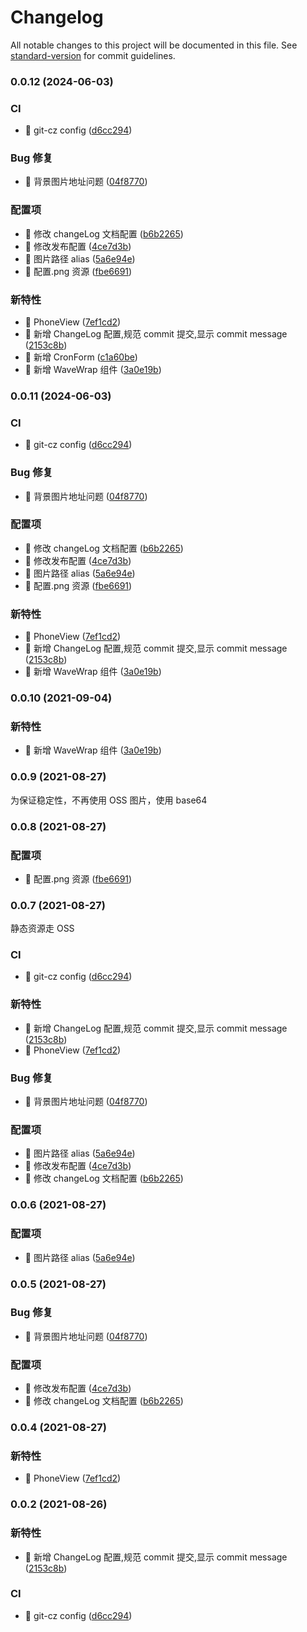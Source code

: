 # Changelog

All notable changes to this project will be documented in this file. See [standard-version](https://github.com/conventional-changelog/standard-version) for commit guidelines.

### 0.0.12 (2024-06-03)

### CI

- 🎡 git-cz config ([d6cc294](https://github.com/liutaohz/unity-ui/commit/d6cc294232625af83376c4497d522e8261f02c2e))

### Bug 修复

- 🐛 背景图片地址问题 ([04f8770](https://github.com/liutaohz/unity-ui/commit/04f8770cdef2dd7d6d1f78b089dc6bdcc54aa752))

### 配置项

- 🤖 修改 changeLog 文档配置 ([b6b2265](https://github.com/liutaohz/unity-ui/commit/b6b226548e5f5e95df021ebdd75c5b2af00a42b4))
- 🤖 修改发布配置 ([4ce7d3b](https://github.com/liutaohz/unity-ui/commit/4ce7d3bacf63d5c55607509df6b8532f41f7edb7))
- 🤖 图片路径 alias ([5a6e94e](https://github.com/liutaohz/unity-ui/commit/5a6e94e7f9815057b58ef17b3961d89f69e8488f))
- 🤖 配置.png 资源 ([fbe6691](https://github.com/liutaohz/unity-ui/commit/fbe66915a84c6305ee026455e8e5ec54ef39115a))

### 新特性

- 🎸 PhoneView ([7ef1cd2](https://github.com/liutaohz/unity-ui/commit/7ef1cd267ebbec512be607dc7ddf83d9440fa55f))
- 🎸 新增 ChangeLog 配置,规范 commit 提交,显示 commit message ([2153c8b](https://github.com/liutaohz/unity-ui/commit/2153c8ba81ec021314a1e51f990ba53cd56e48e7))
- 🎸 新增 CronForm ([c1a60be](https://github.com/liutaohz/unity-ui/commit/c1a60be47211ae9c2146141bc161f9cd54107bdb))
- 🎸 新增 WaveWrap 组件 ([3a0e19b](https://github.com/liutaohz/unity-ui/commit/3a0e19ba768c5075d596037ac43588385a87a2b8))

### 0.0.11 (2024-06-03)

### CI

- 🎡 git-cz config ([d6cc294](https://github.com/liutaohz/unity-ui/commit/d6cc294232625af83376c4497d522e8261f02c2e))

### Bug 修复

- 🐛 背景图片地址问题 ([04f8770](https://github.com/liutaohz/unity-ui/commit/04f8770cdef2dd7d6d1f78b089dc6bdcc54aa752))

### 配置项

- 🤖 修改 changeLog 文档配置 ([b6b2265](https://github.com/liutaohz/unity-ui/commit/b6b226548e5f5e95df021ebdd75c5b2af00a42b4))
- 🤖 修改发布配置 ([4ce7d3b](https://github.com/liutaohz/unity-ui/commit/4ce7d3bacf63d5c55607509df6b8532f41f7edb7))
- 🤖 图片路径 alias ([5a6e94e](https://github.com/liutaohz/unity-ui/commit/5a6e94e7f9815057b58ef17b3961d89f69e8488f))
- 🤖 配置.png 资源 ([fbe6691](https://github.com/liutaohz/unity-ui/commit/fbe66915a84c6305ee026455e8e5ec54ef39115a))

### 新特性

- 🎸 PhoneView ([7ef1cd2](https://github.com/liutaohz/unity-ui/commit/7ef1cd267ebbec512be607dc7ddf83d9440fa55f))
- 🎸 新增 ChangeLog 配置,规范 commit 提交,显示 commit message ([2153c8b](https://github.com/liutaohz/unity-ui/commit/2153c8ba81ec021314a1e51f990ba53cd56e48e7))
- 🎸 新增 WaveWrap 组件 ([3a0e19b](https://github.com/liutaohz/unity-ui/commit/3a0e19ba768c5075d596037ac43588385a87a2b8))

### 0.0.10 (2021-09-04)

### 新特性

- 🎸 新增 WaveWrap 组件 ([3a0e19b](https://github.com/liutaohz/unity-ui/commit/3a0e19ba768c5075d596037ac43588385a87a2b8))

### 0.0.9 (2021-08-27)

为保证稳定性，不再使用 OSS 图片，使用 base64

### 0.0.8 (2021-08-27)

### 配置项

- 🤖 配置.png 资源 ([fbe6691](https://github.com/liutaohz/unity-ui/commit/fbe66915a84c6305ee026455e8e5ec54ef39115a))

### 0.0.7 (2021-08-27)

静态资源走 OSS

### CI

- 🎡 git-cz config ([d6cc294](https://github.com/liutaohz/unity-ui/commit/d6cc294232625af83376c4497d522e8261f02c2e))

### 新特性

- 🎸 新增 ChangeLog 配置,规范 commit 提交,显示 commit message ([2153c8b](https://github.com/liutaohz/unity-ui/commit/2153c8ba81ec021314a1e51f990ba53cd56e48e7))
- 🎸 PhoneView ([7ef1cd2](https://github.com/liutaohz/unity-ui/commit/7ef1cd267ebbec512be607dc7ddf83d9440fa55f))

### Bug 修复

- 🐛 背景图片地址问题 ([04f8770](https://github.com/liutaohz/unity-ui/commit/04f8770cdef2dd7d6d1f78b089dc6bdcc54aa752))

### 配置项

- 🤖 图片路径 alias ([5a6e94e](https://github.com/liutaohz/unity-ui/commit/5a6e94e7f9815057b58ef17b3961d89f69e8488f))
- 🤖 修改发布配置 ([4ce7d3b](https://github.com/liutaohz/unity-ui/commit/4ce7d3bacf63d5c55607509df6b8532f41f7edb7))
- 🤖 修改 changeLog 文档配置 ([b6b2265](https://github.com/liutaohz/unity-ui/commit/b6b226548e5f5e95df021ebdd75c5b2af00a42b4))

### 0.0.6 (2021-08-27)

### 配置项

- 🤖 图片路径 alias ([5a6e94e](https://github.com/liutaohz/unity-ui/commit/5a6e94e7f9815057b58ef17b3961d89f69e8488f))

### 0.0.5 (2021-08-27)

### Bug 修复

- 🐛 背景图片地址问题 ([04f8770](https://github.com/liutaohz/unity-ui/commit/04f8770cdef2dd7d6d1f78b089dc6bdcc54aa752))

### 配置项

- 🤖 修改发布配置 ([4ce7d3b](https://github.com/liutaohz/unity-ui/commit/4ce7d3bacf63d5c55607509df6b8532f41f7edb7))
- 🤖 修改 changeLog 文档配置 ([b6b2265](https://github.com/liutaohz/unity-ui/commit/b6b226548e5f5e95df021ebdd75c5b2af00a42b4))

### 0.0.4 (2021-08-27)

### 新特性

- 🎸 PhoneView ([7ef1cd2](https://github.com/liutaohz/unity-ui/commit/7ef1cd267ebbec512be607dc7ddf83d9440fa55f))

### 0.0.2 (2021-08-26)

### 新特性

- 🎸 新增 ChangeLog 配置,规范 commit 提交,显示 commit message ([2153c8b](https://github.com/liutaohz/unity-ui/commit/2153c8ba81ec021314a1e51f990ba53cd56e48e7))

### CI

- 🎡 git-cz config ([d6cc294](https://github.com/liutaohz/unity-ui/commit/d6cc294232625af83376c4497d522e8261f02c2e))
